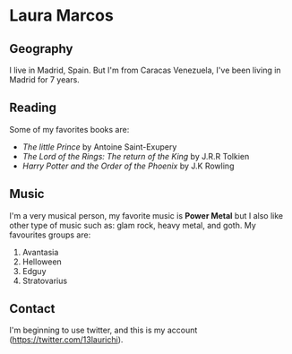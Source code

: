 # Laura Marcos

## Geography 

I live in Madrid, Spain. But I'm from Caracas Venezuela, I've been living in Madrid for 7 years.

## Reading

Some of my favorites books are: 

- *The little Prince* by Antoine Saint-Exupery
- *The Lord of the Rings: The return of the King* by J.R.R Tolkien
- *Harry Potter and the Order of the Phoenix* by J.K Rowling

## Music 

I'm a very musical person, my favorite music is **Power Metal** but I also like other type of music such as: glam rock, heavy metal, and goth. My favourites groups are:

1. Avantasia 
2. Helloween
3. Edguy
4. Stratovarius

## Contact 

I'm beginning to use twitter, and this is my account (https://twitter.com/13laurichi).
